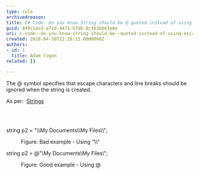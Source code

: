 ```yaml
---
type: rule
archivedreason: 
title: C# Code- Do you know String should be @-quoted instead of using escape character for "\\"?
guid: 849c1ee3-a72d-4471-b7db-8c363b663e0e
uri: c-code--do-you-know-string-should-be--quoted-instead-of-using-escape-character-for-
created: 2018-04-30T22:20:15.0000000Z
authors:
- id: 1
  title: Adam Cogan
related: []

---
```



<p>The @ symbol specifies that escape characters and line breaks should be ignored when the string is created.</p><p>As per&#58;&#160; <a href="http&#58;//msdn.microsoft.com/en-us/library/c84eby0h%28v=vs.90%29.aspx">Strings</a>&#160;<br></p>
<br><excerpt class='endintro'></excerpt><br>
<p class="ssw15-rteElement-CodeArea">​string p2 = &quot;\\My Documents\\My Files\\&quot;;</p><dd class="ssw15-rteElement-FigureBad">Figure&#58; Bad example - Using &quot;\\&quot;</dd><p class="ssw15-rteElement-CodeArea">string p2 = @&quot;\My Documents\My Files\&quot;;</p><dd class="ssw15-rteElement-FigureGood">Figure&#58; Good example - Using @​​<br></dd>


